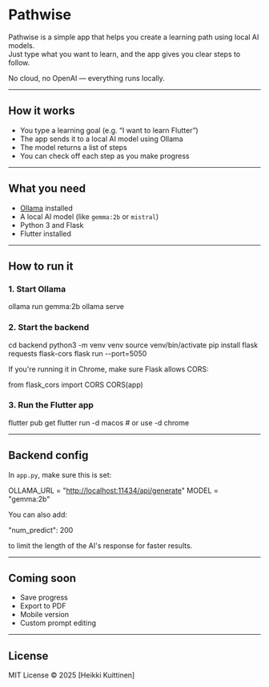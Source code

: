 # Pathwise

Pathwise is a simple app that helps you create a learning path using local AI models.  
Just type what you want to learn, and the app gives you clear steps to follow.

No cloud, no OpenAI — everything runs locally.

---

## How it works

- You type a learning goal (e.g. “I want to learn Flutter”)
- The app sends it to a local AI model using Ollama
- The model returns a list of steps
- You can check off each step as you make progress

---

## What you need

- [Ollama](https://ollama.com) installed
- A local AI model (like `gemma:2b` or `mistral`)
- Python 3 and Flask
- Flutter installed

---

## How to run it

### 1. Start Ollama

ollama run gemma:2b
ollama serve

### 2. Start the backend

cd backend
python3 -m venv venv
source venv/bin/activate
pip install flask requests flask-cors
flask run --port=5050

If you're running it in Chrome, make sure Flask allows CORS:

from flask_cors import CORS
CORS(app)

### 3. Run the Flutter app

flutter pub get
flutter run -d macos   # or use -d chrome

---

## Backend config

In `app.py`, make sure this is set:

OLLAMA_URL = "<http://localhost:11434/api/generate>"
MODEL = "gemma:2b"

You can also add:

"num_predict": 200

to limit the length of the AI's response for faster results.

---

## Coming soon

- Save progress
- Export to PDF
- Mobile version
- Custom prompt editing

---

## License

MIT License © 2025 [Heikki Kuittinen]
